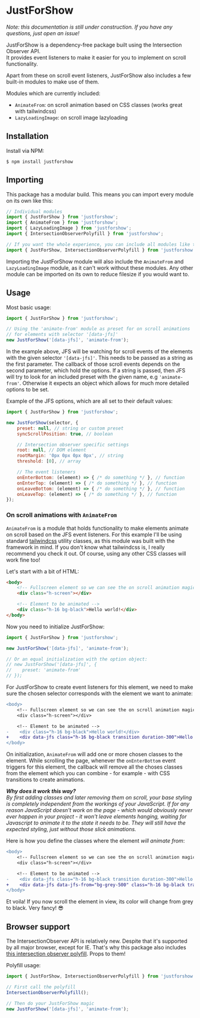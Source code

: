 # JustForShow
*Note: this documentation is still under construction. If you have any questions, just open an issue!*

JustForShow is a dependency-free package built using the Intersection Observer API.<br>
It provides event listeners to make it easier for you to implement on scroll functionality.

Apart from these on scroll event listeners, JustForShow also includes a few built-in modules to make use of them. 

Modules which are currently included:
-   `AnimateFrom`: on scroll animation based on CSS classes (works great with tailwindcss)
-   `LazyLoadingImage`: on scroll image lazyloading

## Installation
Install via NPM:
```shell
$ npm install justforshow
```

## Importing
This package has a modular build. This means you can import every module on its own like this:
```js
// Individual modules
import { JustForShow } from 'justforshow';
import { AnimateFrom } from 'justforshow';
import { LazyLoadingImage } from 'justforshow';
import { IntersectionObserverPolyfill } from 'justforshow';

// If you want the whole experience, you can include all modules like this
import { JustForShow, IntersectionObserverPolyfill } from 'justforshow';
```

Importing the JustForShow module will also include the `AnimateFrom` and `LazyLoadingImage` module, as it can't work without these modules. Any other module can be imported on its own to reduce filesize if you would want to.

## Usage
Most basic usage:
```js
import { JustForShow } from 'justforshow';

// Using the 'animate-from' module as preset for on scroll animations 
// for elements with selector '[data-jfs]'
new JustForShow('[data-jfs]', 'animate-from');
```

In the example above, JFS will be watching for scroll events of the elements with the given selector `'[data-jfs]'`. This needs to be passed as a string as the first parameter. The callback of those scroll events depends on the second parameter, which hold the options. If a string is passed, then JFS will try to look for an included preset with the given name, e.g `'animate-from'`. Otherwise it expects an object which allows for much more detailed options to be set.

Example of the JFS options, which are all set to their default values:
```js
import { JustForShow } from 'justforshow';

new JustForShow(selector, {
    preset: null, // string or custom preset
    syncScrollPosition: true, // boolean

    // Intersection observer specific settings
    root: null, // DOM element
    rootMargin: '0px 0px 0px 0px', // string
    threshold: [0], // array

    // The event listeners
    onEnterBottom: (element) => { /* do something */ }, // function
    onEnterTop: (element) => { /* do something */ }, // function
    onLeaveBottom: (element) => { /* do something */ }, // function
    onLeaveTop: (element) => { /* do something */ }, // function
});
```

### On scroll animations with `AnimateFrom`
`AnimateFrom` is a module that holds functionality to make elements animate on scroll based on the JFS event listeners. For this example I'll be using standard [tailwindcss](https://tailwindcss.com) utility classes, as this module was built with the framework in mind. If you don't know what tailwindcss is, I really recommend you check it out. Of course, using any other CSS classes will work fine too!

Let's start with a bit of HTML:
```html
<body>
    <!-- Fullscreen element so we can see the on scroll animation magic -->
    <div class="h-screen"></div>

    <!-- Element to be animated -->
    <div class="h-16 bg-black">Hello world!</div>
</body>
```

Now you need to initialize JustForShow:
```js
import { JustForShow } from 'justforshow';

new JustForShow('[data-jfs]', 'animate-from');

// Or an equal initialization with the option object:
// new JustForShow('[data-jfs]', {
//    preset: 'animate-from'
// });
```

For JustForShow to create event listeners for this element, we need to make sure the chosen selector corresponds with the element we want to animate:
```diff
<body>
    <!-- Fullscreen element so we can see the on scroll animation magic -->
    <div class="h-screen"></div>

    <!-- Element to be animated -->
-    <div class="h-16 bg-black">Hello world!</div>
+    <div data-jfs class="h-16 bg-black transition duration-300">Hello world!</div>
</body>
```

On initialization, `AnimateFrom` will add one or more chosen classes to the element. While scrolling the page, whenever the `onEnterBottom` event triggers for this element, the callback will remove all the choses classes from the element which you can combine - for example - with CSS transitions to create animations.

***Why does it work this way?**<br>
By first adding classes and later removing them on scroll, your base styling is completely independent from the workings of your JavaScript. If for any reason JavaScript doesn't work on the page - which would obviously never ever happen in your project - it won't leave elements hanging, waiting for Javascript to animate it to the state it needs to be. They will still have the expected styling, just without those slick animations.*

Here is how you define the classes where the element *will animate from*:
```diff
<body>
    <!-- Fullscreen element so we can see the on scroll animation magic -->
    <div class="h-screen"></div>

    <!-- Element to be animated -->
-    <div data-jfs class="h-16 bg-black transition duration-300">Hello world!</div>
+    <div data-jfs data-jfs-from="bg-grey-500" class="h-16 bg-black transition duration-300">Hello world!</div>
</body>
```

Et voila! If you now scroll the element in view, its color will change from grey to black. Very fancy! 😎

## Browser support
The IntersectionObserver API is relatively new. Despite that it's supported by all major browser, except for IE. That's why this package also includes [this intersection observer polyfill](https://www.npmjs.com/package/intersection-observer). Props to them! 

Polyfill usage:
```js
import { JustForShow, IntersectionObserverPolyfill } from 'justforshow';

// First call the polyfill
IntersectionObserverPolyfill();

// Then do your JustForShow magic
new JustForShow('[data-jfs]', 'animate-from');
```